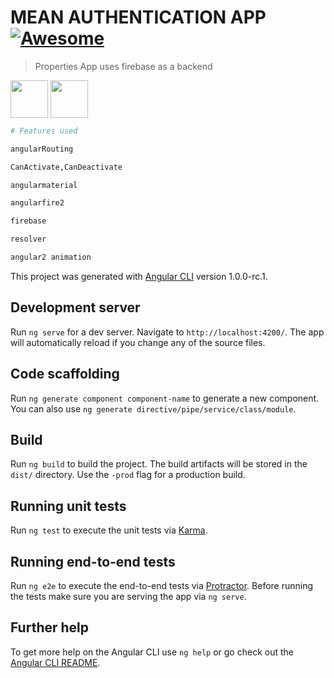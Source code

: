 # MEAN AUTHENTICATION APP [![Awesome](https://cdn.rawgit.com/sindresorhus/awesome/d7305f38d29fed78fa85652e3a63e154dd8e8829/media/badge.svg)](https://abdallahbedir.github.io/propreties-app/)
> Properties App uses firebase as a backend

[<img width="60" align="middle" src="https://www.ag-grid.com/images/angular2.png">](https://angular.io/)
[<img width="60" align="middle" src="https://firebase.google.com/_static/images/firebase/touchicon-180.png">](https://firebase.google.com/)

``` bash
# Features used 

angularRouting

CanActivate,CanDeactivate

angularmaterial

angularfire2

firebase

resolver

angular2 animation

```

This project was generated with [Angular CLI](https://github.com/angular/angular-cli) version 1.0.0-rc.1.

## Development server
Run `ng serve` for a dev server. Navigate to `http://localhost:4200/`. The app will automatically reload if you change any of the source files.

## Code scaffolding

Run `ng generate component component-name` to generate a new component. You can also use `ng generate directive/pipe/service/class/module`.

## Build

Run `ng build` to build the project. The build artifacts will be stored in the `dist/` directory. Use the `-prod` flag for a production build.

## Running unit tests

Run `ng test` to execute the unit tests via [Karma](https://karma-runner.github.io).

## Running end-to-end tests

Run `ng e2e` to execute the end-to-end tests via [Protractor](http://www.protractortest.org/).
Before running the tests make sure you are serving the app via `ng serve`.

## Further help

To get more help on the Angular CLI use `ng help` or go check out the [Angular CLI README](https://github.com/angular/angular-cli/blob/master/README.md).
